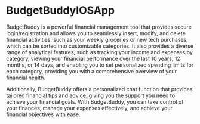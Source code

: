 # BudgetBuddyIOSApp

BudgetBuddy is a powerful financial management tool that provides 
secure login/registration and allows you to seamlessly insert, modify, 
and delete financial activities, such as your weekly groceries or new tech
purchases, which can be sorted into customizable categories. It also provides 
a diverse range of analytical features, such as tracking your income and 
expenses by category, viewing your financial performance over the last 10
years, 12 months, or 14 days, and enabling you to set personalized spending 
limits for each category, providing you with a comprehensive overview of your 
financial health.

Additionally, BudgetBuddy offers a personalized chat function that provides 
tailored financial tips and advice, giving you the support you need to achieve
your financial goals. With BudgetBuddy, you can take control of your finances, 
manage your expenses effectively, and achieve your financial objectives with ease.
